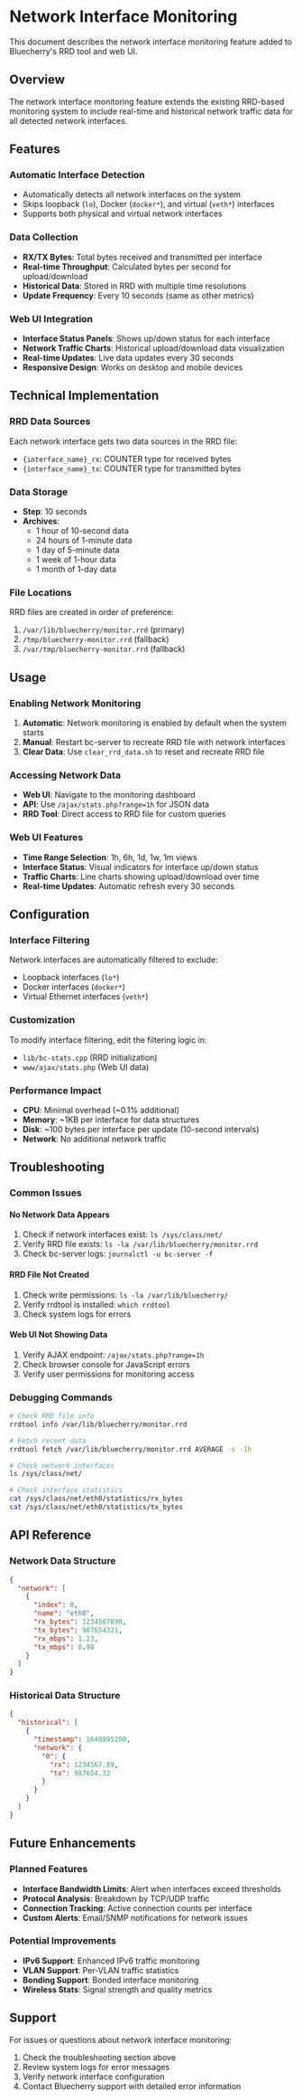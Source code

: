 # Network Interface Monitoring

This document describes the network interface monitoring feature added to Bluecherry's RRD tool and web UI.

## Overview

The network interface monitoring feature extends the existing RRD-based monitoring system to include real-time and historical network traffic data for all detected network interfaces.

## Features

### Automatic Interface Detection
- Automatically detects all network interfaces on the system
- Skips loopback (`lo`), Docker (`docker*`), and virtual (`veth*`) interfaces
- Supports both physical and virtual network interfaces

### Data Collection
- **RX/TX Bytes**: Total bytes received and transmitted per interface
- **Real-time Throughput**: Calculated bytes per second for upload/download
- **Historical Data**: Stored in RRD with multiple time resolutions
- **Update Frequency**: Every 10 seconds (same as other metrics)

### Web UI Integration
- **Interface Status Panels**: Shows up/down status for each interface
- **Network Traffic Charts**: Historical upload/download data visualization
- **Real-time Updates**: Live data updates every 30 seconds
- **Responsive Design**: Works on desktop and mobile devices

## Technical Implementation

### RRD Data Sources
Each network interface gets two data sources in the RRD file:
- `{interface_name}_rx`: COUNTER type for received bytes
- `{interface_name}_tx`: COUNTER type for transmitted bytes

### Data Storage
- **Step**: 10 seconds
- **Archives**: 
  - 1 hour of 10-second data
  - 24 hours of 1-minute data
  - 1 day of 5-minute data
  - 1 week of 1-hour data
  - 1 month of 1-day data

### File Locations
RRD files are created in order of preference:
1. `/var/lib/bluecherry/monitor.rrd` (primary)
2. `/tmp/bluecherry-monitor.rrd` (fallback)
3. `/var/tmp/bluecherry-monitor.rrd` (fallback)

## Usage

### Enabling Network Monitoring
1. **Automatic**: Network monitoring is enabled by default when the system starts
2. **Manual**: Restart bc-server to recreate RRD file with network interfaces
3. **Clear Data**: Use `clear_rrd_data.sh` to reset and recreate RRD file

### Accessing Network Data
- **Web UI**: Navigate to the monitoring dashboard
- **API**: Use `/ajax/stats.php?range=1h` for JSON data
- **RRD Tool**: Direct access to RRD file for custom queries

### Web UI Features
- **Time Range Selection**: 1h, 6h, 1d, 1w, 1m views
- **Interface Status**: Visual indicators for interface up/down status
- **Traffic Charts**: Line charts showing upload/download over time
- **Real-time Updates**: Automatic refresh every 30 seconds

## Configuration

### Interface Filtering
Network interfaces are automatically filtered to exclude:
- Loopback interfaces (`lo*`)
- Docker interfaces (`docker*`)
- Virtual Ethernet interfaces (`veth*`)

### Customization
To modify interface filtering, edit the filtering logic in:
- `lib/bc-stats.cpp` (RRD initialization)
- `www/ajax/stats.php` (Web UI data)

### Performance Impact
- **CPU**: Minimal overhead (~0.1% additional)
- **Memory**: ~1KB per interface for data structures
- **Disk**: ~100 bytes per interface per update (10-second intervals)
- **Network**: No additional network traffic

## Troubleshooting

### Common Issues

#### No Network Data Appears
1. Check if network interfaces exist: `ls /sys/class/net/`
2. Verify RRD file exists: `ls -la /var/lib/bluecherry/monitor.rrd`
3. Check bc-server logs: `journalctl -u bc-server -f`

#### RRD File Not Created
1. Check write permissions: `ls -la /var/lib/bluecherry/`
2. Verify rrdtool is installed: `which rrdtool`
3. Check system logs for errors

#### Web UI Not Showing Data
1. Verify AJAX endpoint: `/ajax/stats.php?range=1h`
2. Check browser console for JavaScript errors
3. Verify user permissions for monitoring access

### Debugging Commands
```bash
# Check RRD file info
rrdtool info /var/lib/bluecherry/monitor.rrd

# Fetch recent data
rrdtool fetch /var/lib/bluecherry/monitor.rrd AVERAGE -s -1h

# Check network interfaces
ls /sys/class/net/

# Check interface statistics
cat /sys/class/net/eth0/statistics/rx_bytes
cat /sys/class/net/eth0/statistics/tx_bytes
```

## API Reference

### Network Data Structure
```json
{
  "network": [
    {
      "index": 0,
      "name": "eth0",
      "rx_bytes": 1234567890,
      "tx_bytes": 987654321,
      "rx_mbps": 1.23,
      "tx_mbps": 0.98
    }
  ]
}
```

### Historical Data Structure
```json
{
  "historical": [
    {
      "timestamp": 1640995200,
      "network": {
        "0": {
          "rx": 1234567.89,
          "tx": 987654.32
        }
      }
    }
  ]
}
```

## Future Enhancements

### Planned Features
- **Interface Bandwidth Limits**: Alert when interfaces exceed thresholds
- **Protocol Analysis**: Breakdown by TCP/UDP traffic
- **Connection Tracking**: Active connection counts per interface
- **Custom Alerts**: Email/SNMP notifications for network issues

### Potential Improvements
- **IPv6 Support**: Enhanced IPv6 traffic monitoring
- **VLAN Support**: Per-VLAN traffic statistics
- **Bonding Support**: Bonded interface monitoring
- **Wireless Stats**: Signal strength and quality metrics

## Support

For issues or questions about network interface monitoring:
1. Check the troubleshooting section above
2. Review system logs for error messages
3. Verify network interface configuration
4. Contact Bluecherry support with detailed error information 